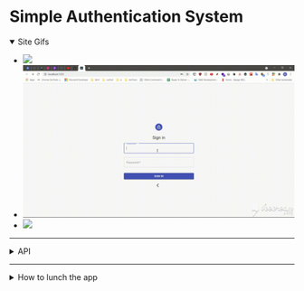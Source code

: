 # Simple Authentication System

<details open>
  	<summary>Site Gifs</summary>
  
  - ![](readme_media/signUP.gif)
  - ![](readme_media/signIn.gif)
  - ![](readme_media/dashboard.gif)

</details>

-----

<details>
<summary>API</summary>

- ### /auth

  - POST: /signin
  
    - with json {username, password}
---    
    
  - POST: /signup
  
    - with json {username, password, email}
---

- ### /admin

  - GET : /user
    - return a list of all the users in the database
---
  - GET : /user/{id}
    - return the user with this specific  id
---
  - POST : /user/create
    - create a new user
      - `need to autherized (send the token in the header)`
      - `send the user as Json object`
        - `{username, email, password}`
---
  - PUT : /user/edit/{username}
    - edit an existing user
      - `need to autherized (send the token in the header)`
      - `send the user as Json object`
        - `{username, email, password}
---
  - DELETE : /user/delete/{username}
    - `need to autherized (send the token in the header)`
    - delete the user with the username

------

</details>

---

<details>
<summary>How to lunch the app</summary>

### dependencies
- postgresql
- nodeJs (npm)
---
### steps
1. start the backend server 
  - import the backend into intellij 
    - change the database url, username, and password
      - you will need `postgresql`
  - lunch the app 

2. start the React app in the frontend
  - run `npm install`


</details>